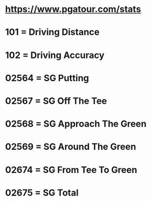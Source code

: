 # https://www.pgatour.com/stats

# 101 = Driving Distance
# 102 = Driving Accuracy
# 02564 = SG Putting
# 02567 = SG Off The Tee
# 02568 = SG Approach The Green
# 02569 = SG Around The Green
# 02674 = SG From Tee To Green
# 02675 = SG Total